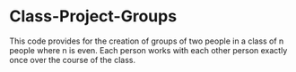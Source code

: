 # Class-Project-Groups
This code provides for the creation of groups of two people in a class of n people where n is even. Each person works with each other person exactly once over the course of the class.
